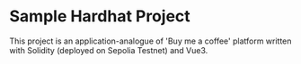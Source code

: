 # Sample Hardhat Project

This project is an application-analogue of 'Buy me a coffee' platform written with Solidity (deployed on Sepolia Testnet) and Vue3.